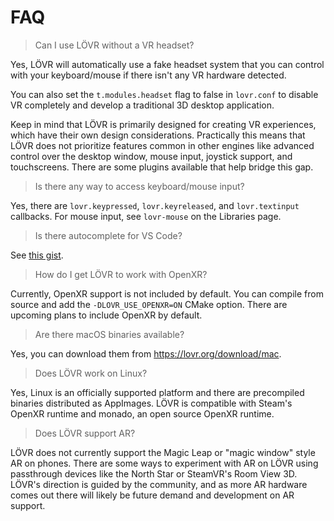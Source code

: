 FAQ
===

> Can I use LÖVR without a VR headset?

Yes, LÖVR will automatically use a fake headset system that you can control with your keyboard/mouse
if there isn't any VR hardware detected.

You can also set the `t.modules.headset` flag to false in `lovr.conf` to disable VR completely and
develop a traditional 3D desktop application.

Keep in mind that LÖVR is primarily designed for creating VR experiences, which have their own
design considerations.  Practically this means that LÖVR does not prioritize features common in
other engines like advanced control over the desktop window, mouse input, joystick support, and
touchscreens.  There are some plugins available that help bridge this gap.

> Is there any way to access keyboard/mouse input?

Yes, there are `lovr.keypressed`, `lovr.keyreleased`, and `lovr.textinput` callbacks.  For mouse
input, see `lovr-mouse` on the <a data-key="Libraries">Libraries</a> page.

> Is there autocomplete for VS Code?

See [this gist](https://gist.github.com/ussaohelcim/9eca6eaa903eefff07b4f3e2019de915).

> How do I get LÖVR to work with OpenXR?

Currently, OpenXR support is not included by default.  You can compile from source and add the
`-DLOVR_USE_OPENXR=ON` CMake option.  There are upcoming plans to include OpenXR by default.

> Are there macOS binaries available?

Yes, you can download them from <https://lovr.org/download/mac>.

> Does LÖVR work on Linux?

Yes, Linux is an officially supported platform and there are precompiled binaries distributed as
AppImages.  LÖVR is compatible with Steam's OpenXR runtime and monado, an open source OpenXR
runtime.

> Does LÖVR support AR?

LÖVR does not currently support the Magic Leap or "magic window" style AR on phones.  There are some
ways to experiment with AR on LÖVR using passthrough devices like the North Star or SteamVR's Room
View 3D.  LÖVR's direction is guided by the community, and as more AR hardware comes out there will
likely be future demand and development on AR support.
